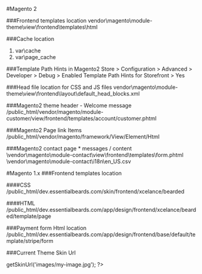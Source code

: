 #Magento 2

###Frontend templates location
vendor\magento\module-theme\view\frontend\templates\html



###Cache location
1. var\cache
2. var\page_cache

###Template Path Hints in Magento2
Store > Configuration > Advanced > Developer > Debug > Enabled Template Path Hints for Storefront > Yes




###Head file location for CSS and JS files
vendor\magento\module-theme\view\frontend\layout\default_head_blocks.xml


###Magento2 theme header - Welcome message
/public_html/vendor/magento/module-customer/view/frontend/templates/account/customer.phtml


###Magento2 Page link Items
/public_html/vendor/magento/framework/View/Element/Html



###Magento2 contact page * messages / content
\vendor\magento\module-contact\view\frontend\templates\form.phtml
\vendor\magento\module-contact\i18n\en_US.csv










#Magento 1.x
###Frontend templates location

####CSS
/public_html/dev.essentialbeards.com/skin/frontend/xcelance/bearded

####HTML
/public_html/dev.essentialbeards.com/app/design/frontend/xcelance/bearded/template/page


###Payment form Html location
/public_html/dev.essentialbeards.com/app/design/frontend/base/default/template/stripe/form


###Current Theme Skin Url
<?php $this->getSkinUrl('images/my-image.jpg'); ?>